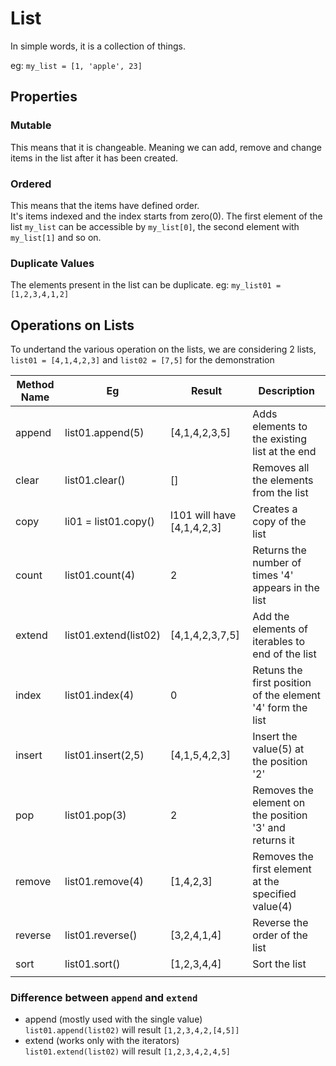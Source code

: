 # List

In simple words, it is a collection of things. 

eg: `my_list = [1, 'apple', 23]`


## Properties

### Mutable
This means that it is changeable. Meaning we can add, remove and change items in the list after it has been created.

### Ordered  
This means that the items have defined order.  
It's items indexed and the index starts from zero(0).
The first element of the list `my_list` can be accessible by `my_list[0]`, the second element with `my_list[1]` and so on.

### Duplicate Values
The elements present in the list can be duplicate.
eg: `my_list01 = [1,2,3,4,1,2]`


## Operations on Lists

To undertand the various operation on the lists, we are considering 2 lists, `list01 = [4,1,4,2,3]` and `list02 = [7,5]` for the demonstration

| Method Name  	| Eg  	| Result  	| Description  	|
|---	|---	|---	|---	|
| append  	| list01.append(5)  	|  [4,1,4,2,3,5] 	| Adds elements to the existing list at the end 	|
| clear  	| list01.clear()  	| []  	| Removes all the elements from the list  	|
| copy  	| li01 = list01.copy()  	| l101 will have [4,1,4,2,3]  	| Creates a copy of the list  	|
| count  	| list01.count(4)  	| 2  	| Returns the number of times '4' appears in the list  	|
| extend  	| list01.extend(list02)  	| [4,1,4,2,3,7,5]  	| Add the elements of iterables to end of the list  	|
| index  	| list01.index(4)  	| 0  	| Retuns the first position of the element '4' form the list  	|
| insert  	| list01.insert(2,5)  	| [4,1,5,4,2,3]  	| Insert the value(5) at the position '2'  	|
| pop  	| list01.pop(3)  	| 2  	| Removes the element on the position '3' and returns it  	|
| remove  	| list01.remove(4)  	| [1,4,2,3]  	| Removes the first element at the specified value(4)  	|
| reverse  	| list01.reverse()  	| [3,2,4,1,4]  	| Reverse the order of the list  	|
| sort  	| list01.sort()  	| [1,2,3,4,4]  	| Sort the list   	|
|   	|   	|   	|   	|


### Difference between `append` and `extend`
- append (mostly used with the single value)  
`list01.append(list02)` will result `[1,2,3,4,2,[4,5]]`  
- extend (works only with the iterators)  
`list01.extend(list02)` will result `[1,2,3,4,2,4,5]`

